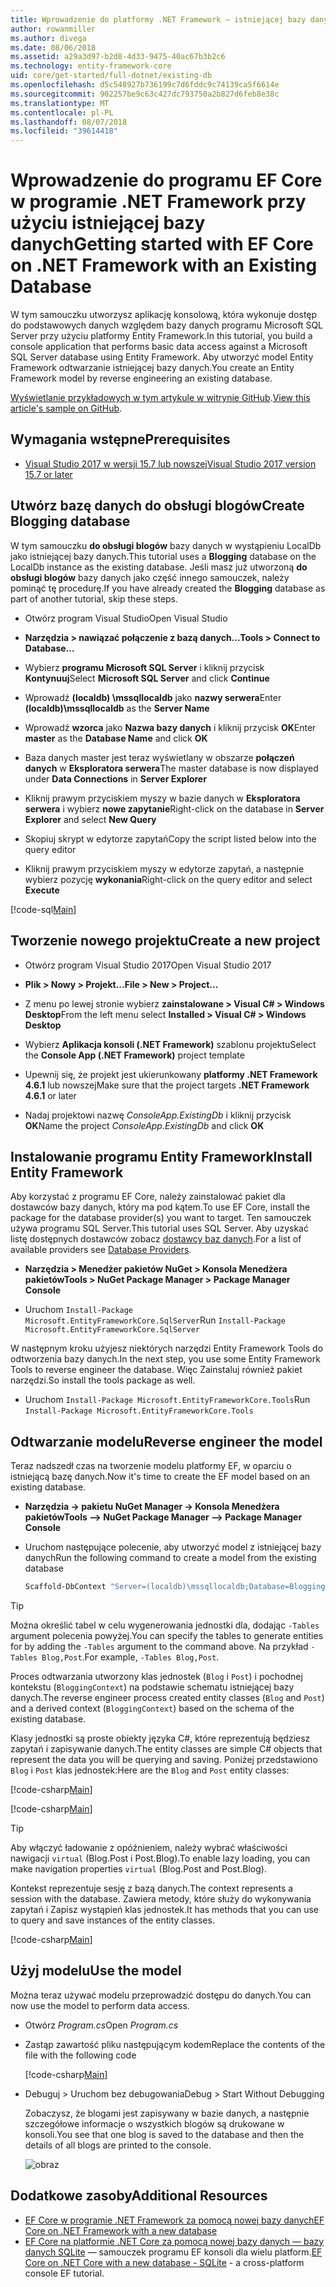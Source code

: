 ```yaml
---
title: Wprowadzenie do platformy .NET Framework — istniejącej bazy danych — EF Core
author: rowanmiller
ms.author: divega
ms.date: 08/06/2018
ms.assetid: a29a3d97-b2d8-4d33-9475-40ac67b3b2c6
ms.technology: entity-framework-core
uid: core/get-started/full-dotnet/existing-db
ms.openlocfilehash: d5c548927b736199c7d6fddc9c74139ca5f6614e
ms.sourcegitcommit: 902257be9c63c427dc793750a2b827d6feb8e38c
ms.translationtype: MT
ms.contentlocale: pl-PL
ms.lasthandoff: 08/07/2018
ms.locfileid: "39614418"
---
```

# <a name="getting-started-with-ef-core-on-net-framework-with-an-existing-database"></a><span data-ttu-id="1223e-102">Wprowadzenie do programu EF Core w programie .NET Framework przy użyciu istniejącej bazy danych</span><span class="sxs-lookup"><span data-stu-id="1223e-102">Getting started with EF Core on .NET Framework with an Existing Database</span></span>

<span data-ttu-id="1223e-103">W tym samouczku utworzysz aplikację konsolową, która wykonuje dostęp do podstawowych danych względem bazy danych programu Microsoft SQL Server przy użyciu platformy Entity Framework.</span><span class="sxs-lookup"><span data-stu-id="1223e-103">In this tutorial, you build a console application that performs basic data access against a Microsoft SQL Server database using Entity Framework.</span></span> <span data-ttu-id="1223e-104">Aby utworzyć model Entity Framework odtwarzanie istniejącej bazy danych.</span><span class="sxs-lookup"><span data-stu-id="1223e-104">You create an Entity Framework model by reverse engineering an existing database.</span></span>

<span data-ttu-id="1223e-105">[Wyświetlanie przykładowych w tym artykule w witrynie GitHub](https://github.com/aspnet/EntityFramework.Docs/tree/master/samples/core/GetStarted/FullNet/ConsoleApp.ExistingDb).</span><span class="sxs-lookup"><span data-stu-id="1223e-105">[View this article's sample on GitHub](https://github.com/aspnet/EntityFramework.Docs/tree/master/samples/core/GetStarted/FullNet/ConsoleApp.ExistingDb).</span></span>

## <a name="prerequisites"></a><span data-ttu-id="1223e-106">Wymagania wstępne</span><span class="sxs-lookup"><span data-stu-id="1223e-106">Prerequisites</span></span>

* [<span data-ttu-id="1223e-107">Visual Studio 2017 w wersji 15.7 lub nowszej</span><span class="sxs-lookup"><span data-stu-id="1223e-107">Visual Studio 2017 version 15.7 or later</span></span>](https://www.visualstudio.com/downloads/)

## <a name="create-blogging-database"></a><span data-ttu-id="1223e-108">Utwórz bazę danych do obsługi blogów</span><span class="sxs-lookup"><span data-stu-id="1223e-108">Create Blogging database</span></span>

<span data-ttu-id="1223e-109">W tym samouczku **do obsługi blogów** bazy danych w wystąpieniu LocalDb jako istniejącej bazy danych.</span><span class="sxs-lookup"><span data-stu-id="1223e-109">This tutorial uses a **Blogging** database on the LocalDb instance as the existing database.</span></span> <span data-ttu-id="1223e-110">Jeśli masz już utworzoną **do obsługi blogów** bazy danych jako część innego samouczek, należy pominąć tę procedurę.</span><span class="sxs-lookup"><span data-stu-id="1223e-110">If you have already created the **Blogging** database as part of another tutorial, skip these steps.</span></span>

* <span data-ttu-id="1223e-111">Otwórz program Visual Studio</span><span class="sxs-lookup"><span data-stu-id="1223e-111">Open Visual Studio</span></span>

* <span data-ttu-id="1223e-112">**Narzędzia > nawiązać połączenie z bazą danych...**</span><span class="sxs-lookup"><span data-stu-id="1223e-112">**Tools > Connect to Database...**</span></span>

* <span data-ttu-id="1223e-113">Wybierz **programu Microsoft SQL Server** i kliknij przycisk **Kontynuuj**</span><span class="sxs-lookup"><span data-stu-id="1223e-113">Select **Microsoft SQL Server** and click **Continue**</span></span>

* <span data-ttu-id="1223e-114">Wprowadź **(localdb) \mssqllocaldb** jako **nazwy serwera**</span><span class="sxs-lookup"><span data-stu-id="1223e-114">Enter **(localdb)\mssqllocaldb** as the **Server Name**</span></span>

* <span data-ttu-id="1223e-115">Wprowadź **wzorca** jako **Nazwa bazy danych** i kliknij przycisk **OK**</span><span class="sxs-lookup"><span data-stu-id="1223e-115">Enter **master** as the **Database Name** and click **OK**</span></span>

* <span data-ttu-id="1223e-116">Baza danych master jest teraz wyświetlany w obszarze **połączeń danych** w **Eksploratora serwera**</span><span class="sxs-lookup"><span data-stu-id="1223e-116">The master database is now displayed under **Data Connections** in **Server Explorer**</span></span>

* <span data-ttu-id="1223e-117">Kliknij prawym przyciskiem myszy w bazie danych w **Eksploratora serwera** i wybierz **nowe zapytanie**</span><span class="sxs-lookup"><span data-stu-id="1223e-117">Right-click on the database in **Server Explorer** and select **New Query**</span></span>

* <span data-ttu-id="1223e-118">Skopiuj skrypt w edytorze zapytań</span><span class="sxs-lookup"><span data-stu-id="1223e-118">Copy the script listed below into the query editor</span></span>

* <span data-ttu-id="1223e-119">Kliknij prawym przyciskiem myszy w edytorze zapytań, a następnie wybierz pozycję **wykonania**</span><span class="sxs-lookup"><span data-stu-id="1223e-119">Right-click on the query editor and select **Execute**</span></span>

[!code-sql[Main](../_shared/create-blogging-database-script.sql)]

## <a name="create-a-new-project"></a><span data-ttu-id="1223e-120">Tworzenie nowego projektu</span><span class="sxs-lookup"><span data-stu-id="1223e-120">Create a new project</span></span>

* <span data-ttu-id="1223e-121">Otwórz program Visual Studio 2017</span><span class="sxs-lookup"><span data-stu-id="1223e-121">Open Visual Studio 2017</span></span>

* <span data-ttu-id="1223e-122">**Plik > Nowy > Projekt...**</span><span class="sxs-lookup"><span data-stu-id="1223e-122">**File > New > Project...**</span></span>

* <span data-ttu-id="1223e-123">Z menu po lewej stronie wybierz **zainstalowane > Visual C# > Windows Desktop**</span><span class="sxs-lookup"><span data-stu-id="1223e-123">From the left menu select **Installed > Visual C# > Windows Desktop**</span></span>

* <span data-ttu-id="1223e-124">Wybierz **Aplikacja konsoli (.NET Framework)** szablonu projektu</span><span class="sxs-lookup"><span data-stu-id="1223e-124">Select the **Console App (.NET Framework)** project template</span></span>

* <span data-ttu-id="1223e-125">Upewnij się, że projekt jest ukierunkowany **platformy .NET Framework 4.6.1** lub nowszej</span><span class="sxs-lookup"><span data-stu-id="1223e-125">Make sure that the project targets **.NET Framework 4.6.1** or later</span></span>

* <span data-ttu-id="1223e-126">Nadaj projektowi nazwę *ConsoleApp.ExistingDb* i kliknij przycisk **OK**</span><span class="sxs-lookup"><span data-stu-id="1223e-126">Name the project *ConsoleApp.ExistingDb* and click **OK**</span></span>

## <a name="install-entity-framework"></a><span data-ttu-id="1223e-127">Instalowanie programu Entity Framework</span><span class="sxs-lookup"><span data-stu-id="1223e-127">Install Entity Framework</span></span>

<span data-ttu-id="1223e-128">Aby korzystać z programu EF Core, należy zainstalować pakiet dla dostawców bazy danych, który ma pod kątem.</span><span class="sxs-lookup"><span data-stu-id="1223e-128">To use EF Core, install the package for the database provider(s) you want to target.</span></span> <span data-ttu-id="1223e-129">Ten samouczek używa programu SQL Server.</span><span class="sxs-lookup"><span data-stu-id="1223e-129">This tutorial uses SQL Server.</span></span> <span data-ttu-id="1223e-130">Aby uzyskać listę dostępnych dostawców zobacz [dostawcy baz danych](../../providers/index.md).</span><span class="sxs-lookup"><span data-stu-id="1223e-130">For a list of available providers see [Database Providers](../../providers/index.md).</span></span>

* <span data-ttu-id="1223e-131">**Narzędzia > Menedżer pakietów NuGet > Konsola Menedżera pakietów**</span><span class="sxs-lookup"><span data-stu-id="1223e-131">**Tools > NuGet Package Manager > Package Manager Console**</span></span>

* <span data-ttu-id="1223e-132">Uruchom `Install-Package Microsoft.EntityFrameworkCore.SqlServer`</span><span class="sxs-lookup"><span data-stu-id="1223e-132">Run `Install-Package Microsoft.EntityFrameworkCore.SqlServer`</span></span>

<span data-ttu-id="1223e-133">W następnym kroku użyjesz niektórych narzędzi Entity Framework Tools do odtworzenia bazy danych.</span><span class="sxs-lookup"><span data-stu-id="1223e-133">In the next step, you use some Entity Framework Tools to reverse engineer the database.</span></span> <span data-ttu-id="1223e-134">Więc Zainstaluj również pakiet narzędzi.</span><span class="sxs-lookup"><span data-stu-id="1223e-134">So install the tools package as well.</span></span>

* <span data-ttu-id="1223e-135">Uruchom `Install-Package Microsoft.EntityFrameworkCore.Tools`</span><span class="sxs-lookup"><span data-stu-id="1223e-135">Run `Install-Package Microsoft.EntityFrameworkCore.Tools`</span></span>

## <a name="reverse-engineer-the-model"></a><span data-ttu-id="1223e-136">Odtwarzanie modelu</span><span class="sxs-lookup"><span data-stu-id="1223e-136">Reverse engineer the model</span></span>

<span data-ttu-id="1223e-137">Teraz nadszedł czas na tworzenie modelu platformy EF, w oparciu o istniejącą bazę danych.</span><span class="sxs-lookup"><span data-stu-id="1223e-137">Now it's time to create the EF model based on an existing database.</span></span>

* <span data-ttu-id="1223e-138">**Narzędzia -> pakietu NuGet Manager -> Konsola Menedżera pakietów**</span><span class="sxs-lookup"><span data-stu-id="1223e-138">**Tools –> NuGet Package Manager –> Package Manager Console**</span></span>

* <span data-ttu-id="1223e-139">Uruchom następujące polecenie, aby utworzyć model z istniejącej bazy danych</span><span class="sxs-lookup"><span data-stu-id="1223e-139">Run the following command to create a model from the existing database</span></span>

  ``` powershell
  Scaffold-DbContext "Server=(localdb)\mssqllocaldb;Database=Blogging;Trusted_Connection=True;" Microsoft.EntityFrameworkCore.SqlServer
  ```

> [!TIP]  
> <span data-ttu-id="1223e-140">Można określić tabel w celu wygenerowania jednostki dla, dodając `-Tables` argument polecenia powyżej.</span><span class="sxs-lookup"><span data-stu-id="1223e-140">You can specify the tables to generate entities for by adding the `-Tables` argument to the command above.</span></span> <span data-ttu-id="1223e-141">Na przykład `-Tables Blog,Post`.</span><span class="sxs-lookup"><span data-stu-id="1223e-141">For example, `-Tables Blog,Post`.</span></span>

<span data-ttu-id="1223e-142">Proces odtwarzania utworzony klas jednostek (`Blog` i `Post`) i pochodnej kontekstu (`BloggingContext`) na podstawie schematu istniejącej bazy danych.</span><span class="sxs-lookup"><span data-stu-id="1223e-142">The reverse engineer process created entity classes (`Blog` and `Post`) and a derived context (`BloggingContext`) based on the schema of the existing database.</span></span>

<span data-ttu-id="1223e-143">Klasy jednostki są proste obiekty języka C#, które reprezentują będziesz zapytań i zapisywanie danych.</span><span class="sxs-lookup"><span data-stu-id="1223e-143">The entity classes are simple C# objects that represent the data you will be querying and saving.</span></span> <span data-ttu-id="1223e-144">Poniżej przedstawiono `Blog` i `Post` klas jednostek:</span><span class="sxs-lookup"><span data-stu-id="1223e-144">Here are the `Blog` and `Post` entity classes:</span></span>

 [!code-csharp[Main](../../../../samples/core/GetStarted/FullNet/ConsoleApp.ExistingDb/Blog.cs)]

[!code-csharp[Main](../../../../samples/core/GetStarted/FullNet/ConsoleApp.ExistingDb/Post.cs)]

> [!TIP]  
> <span data-ttu-id="1223e-145">Aby włączyć ładowanie z opóźnieniem, należy wybrać właściwości nawigacji `virtual` (Blog.Post i Post.Blog).</span><span class="sxs-lookup"><span data-stu-id="1223e-145">To enable lazy loading, you can make navigation properties `virtual` (Blog.Post and Post.Blog).</span></span>

<span data-ttu-id="1223e-146">Kontekst reprezentuje sesję z bazą danych.</span><span class="sxs-lookup"><span data-stu-id="1223e-146">The context represents a session with the database.</span></span> <span data-ttu-id="1223e-147">Zawiera metody, które służy do wykonywania zapytań i Zapisz wystąpień klas jednostek.</span><span class="sxs-lookup"><span data-stu-id="1223e-147">It has methods that you can use to query and save instances of the entity classes.</span></span>

[!code-csharp[Main](../../../../samples/core/GetStarted/FullNet/ConsoleApp.ExistingDb/BloggingContext.cs)]

## <a name="use-the-model"></a><span data-ttu-id="1223e-148">Użyj modelu</span><span class="sxs-lookup"><span data-stu-id="1223e-148">Use the model</span></span>

<span data-ttu-id="1223e-149">Można teraz używać modelu przeprowadzić dostępu do danych.</span><span class="sxs-lookup"><span data-stu-id="1223e-149">You can now use the model to perform data access.</span></span>

* <span data-ttu-id="1223e-150">Otwórz *Program.cs*</span><span class="sxs-lookup"><span data-stu-id="1223e-150">Open *Program.cs*</span></span>

* <span data-ttu-id="1223e-151">Zastąp zawartość pliku następującym kodem</span><span class="sxs-lookup"><span data-stu-id="1223e-151">Replace the contents of the file with the following code</span></span>

  [!code-csharp[Main](../../../../samples/core/GetStarted/FullNet/ConsoleApp.ExistingDb/Program.cs)] 

* <span data-ttu-id="1223e-152">Debuguj > Uruchom bez debugowania</span><span class="sxs-lookup"><span data-stu-id="1223e-152">Debug > Start Without Debugging</span></span>

  <span data-ttu-id="1223e-153">Zobaczysz, że blogami jest zapisywany w bazie danych, a następnie szczegółowe informacje o wszystkich blogów są drukowane w konsoli.</span><span class="sxs-lookup"><span data-stu-id="1223e-153">You see that one blog is saved to the database and then the details of all blogs are printed to the console.</span></span>

  ![obraz](_static/output-existing-db.png)

## <a name="additional-resources"></a><span data-ttu-id="1223e-155">Dodatkowe zasoby</span><span class="sxs-lookup"><span data-stu-id="1223e-155">Additional Resources</span></span>

* [<span data-ttu-id="1223e-156">EF Core w programie .NET Framework za pomocą nowej bazy danych</span><span class="sxs-lookup"><span data-stu-id="1223e-156">EF Core on .NET Framework with a new database</span></span>](xref:core/get-started/full-dotnet/new-db)
* <span data-ttu-id="1223e-157">[EF Core na platformie .NET Core za pomocą nowej bazy danych — bazy danych SQLite](xref:core/get-started/netcore/new-db-sqlite) — samouczek programu EF konsoli dla wielu platform.</span><span class="sxs-lookup"><span data-stu-id="1223e-157">[EF Core on .NET Core with a new database - SQLite](xref:core/get-started/netcore/new-db-sqlite) -  a cross-platform console EF tutorial.</span></span>
